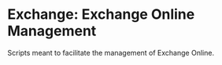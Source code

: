 # Exchange: Exchange Online Management
Scripts meant to facilitate the management of Exchange Online.